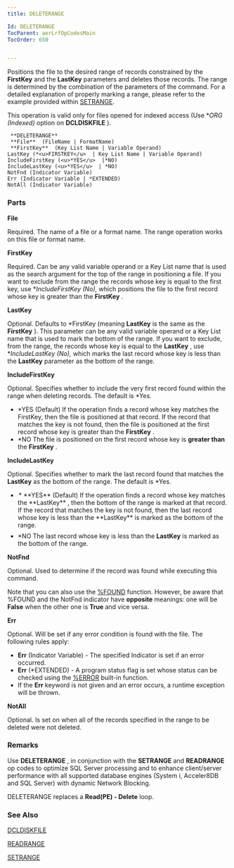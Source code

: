 ```yaml
---
title: DELETERANGE

Id: DELETERANGE
TocParent: aerLrfOpCodesMain
TocOrder: 650


---
```


Positions the file to the desired range of records constrained by the **FirstKey** and the **LastKey** parameters and deletes those records. The range is determined by the combination of the parameters of the command. For a detailed explanation of properly marking a range, please refer to the example provided within [SETRANGE](SETRANGE.html). 

This operation is valid only for files opened for indexed access (Use **ORG (*Indexed)** option on **DCLDISKFILE** ). 

```
 **DELETERANGE** 
 **File**  (FileName | FormatName) 
 **FirstKey**  (Key List Name | Variable Operand) 
LastKey (*<u>FIRSTKEY</u>  | Key List Name | Variable Operand) 
IncludeFirstKey (<u>*YES</u>  |*NO) 
IncludeLastKey (<u>*YES</u>  | *NO) 
NotFnd (Indicator Variable) 
Err (Indicator Variable | *EXTENDED)
NotAll (Indicator Variable)
```

### Parts

**File** 

Required. The name of a file or a format name. The range operation works on this file or format name.


**FirstKey** 

Required. Can be any valid variable operand or a Key List name that is used as the search argument for the top of the range in positioning a file. If you want to exclude from the range the records whose key is equal to the first key, use **IncludeFirstKey (*No),** which positions the file to the first record whose key is greater than the **FirstKey** .


**LastKey** 

Optional. Defaults to *FirstKey (meaning **LastKey** is the same as the **FirstKey** ). This parameter can be any valid variable operand or a Key List name that is used to mark the bottom of the range. If you want to exclude, from the range, the records whose key is equal to the **LastKey** , use **IncludeLastKey (*No),** which marks the last record whose key is less than the **LastKey** parameter as the bottom of the range.


**IncludeFirstKey** 

Optional. Specifies whether to include the very first record found within the range when deleting records. The default is *Yes. 

-  *YES (Default) If the operation finds a record whose key matches the FirstKey, then the file is positioned at that record. If the record that matches the key is not found, then the file is positioned at the first record whose key is greater than the **FirstKey** .
- *NO The file is positioned on the first record whose key is **greater than** the **FirstKey** .


**IncludeLastKey** 

Optional. Specifies whether to mark the last record found that matches the **LastKey** as the bottom of the range. The default is *Yes. 

- <p style="MARGIN-BOTTOM: 6pt; MARGIN-LEFT: 0px; TEXT-INDENT: 2px"> * **YES** (Default) If the operation finds a record whose key matches the **LastKey** , then the bottom of the range is marked at that record. If the record that matches the key is not found, then the last record whose key is less than the **LastKey** is marked as the bottom of the range.
- *NO The last record whose key is less than the **LastKey** is marked as the bottom of the range.


**NotFnd** 

Optional. Used to determine if the record was found while executing this command.


Note that you can also use the [%FOUND](FOUND_Function.html) function. However, be aware that %FOUND and the NotFnd indicator have **opposite** meanings: one will be **False** when the other one is **True** and vice versa.


**Err** 

Optional. Will be set if any error condition is found with the file. The following rules apply: 

- **Err** (Indicator Variable) - The specified Indicator is set if an error occurred.
- **Err** (*EXTENDED) - A program status flag is set whose status can be checked using the [%ERROR](ERROR_Function.html) built-in function.
- If the **Err** keyword is not given and an error occurs, a runtime exception will be thrown.


**NotAll** 

Optional. Is set on when all of the records specified in the range to be deleted were not deleted.


### Remarks
Use **DELETERANGE** , in conjunction with the **SETRANGE** and **READRANGE** op codes to optimize SQL Server processing and to enhance client/server performance with all supported database engines (System i, Acceler8DB and SQL Server) with dynamic Network Blocking. 

DELETERANGE replaces a **Read(PE) - Delete** loop.

### See Also
[DCLDISKFILE](DCLDISKFILE.html)

[READRANGE](READRANGE.html)

[SETRANGE](SETRANGE.html) 
